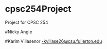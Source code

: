 # cpsc254Project
Project for CPSC 254

#Nicky Angle

#Karim Villasenor
-kvillase26@csu.fullerton.edu

